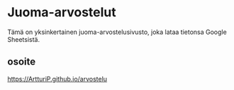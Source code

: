 # Juoma-arvostelut

Tämä on yksinkertainen juoma-arvostelusivusto, joka lataa tietonsa Google Sheetsistä.


## osoite
https://ArtturiP.github.io/arvostelu
